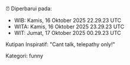⏰ Diperbarui pada:
- WIB: Kamis, 16 Oktober 2025 22.29.23 UTC
- WITA: Kamis, 16 Oktober 2025 23.29.23 UTC
- WIT: Jumat, 17 Oktober 2025 00.29.23 UTC

Kutipan Inspiratif:
"Cant talk, telepathy only!"


Kategori: funny

